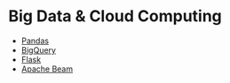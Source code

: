 # Big Data & Cloud Computing

-   [Pandas](1-pandas)
-   [BigQuery](2-bigquery)
-   [Flask](3-flask)
-   [Apache Beam](4-beam/)
